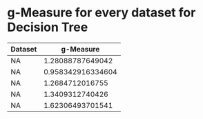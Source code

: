 # g-Measure for every dataset for Decision Tree

Dataset |  g-Measure
------- | -------
NA | 1.28088787649042
NA | 0.958342916334604
NA | 1.2684712016755
NA | 1.3409312740426
NA | 1.62306493701541
